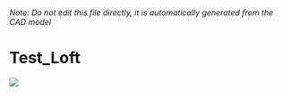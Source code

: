 ###### Note: Do not edit this file directly, it is automatically generated from the CAD model

# Test_Loft

![](/project.svg)



 

